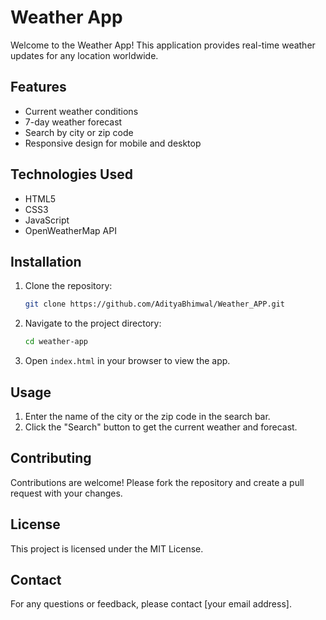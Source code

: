 # Weather App

Welcome to the Weather App! This application provides real-time weather updates for any location worldwide.

## Features

- Current weather conditions
- 7-day weather forecast
- Search by city or zip code
- Responsive design for mobile and desktop

## Technologies Used

- HTML5
- CSS3
- JavaScript
- OpenWeatherMap API

## Installation

1. Clone the repository:
    ```bash
    git clone https://github.com/AdityaBhimwal/Weather_APP.git
    ```
2. Navigate to the project directory:
    ```bash
    cd weather-app
    ```
3. Open `index.html` in your browser to view the app.

## Usage

1. Enter the name of the city or the zip code in the search bar.
2. Click the "Search" button to get the current weather and forecast.

## Contributing

Contributions are welcome! Please fork the repository and create a pull request with your changes.

## License

This project is licensed under the MIT License.

## Contact

For any questions or feedback, please contact [your email address].
